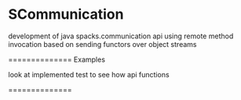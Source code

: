 SCommunication
==============

development of java spacks.communication api using remote method invocation based on sending functors over object streams


==============
Examples

look at implemented test to see how api functions

==============
